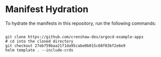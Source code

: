 
# Manifest Hydration

To hydrate the manifests in this repository, run the following commands:

```shell

git clone https://github.com/crenshaw-dev/argocd-example-apps
# cd into the cloned directory
git checkout 27eb759baa21f1da95cabe0b015c68f03bf2e6e9
helm template . --include-crds
```